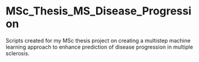# MSc_Thesis_MS_Disease_Progression
Scripts created for my MSc thesis project on creating a multistep machine learning approach to enhance prediction of disease progression in multiple sclerosis.
